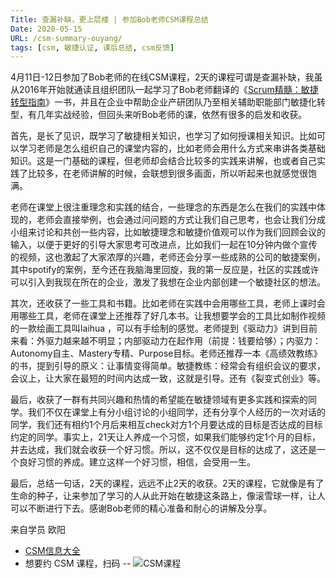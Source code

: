 ```yaml
---
Title: 查漏补缺，更上层楼 | 参加Bob老师CSM课程总结
Date: 2020-05-15
URL: /csm-summary-ouyang/
tags: [csm, 敏捷认证, 课后总结, csm反馈]
---
```


4月11日-12日参加了Bob老师的在线CSM课程，2天的课程可谓是查漏补缺，我虽从2016年开始就通读且组织团队一起学习了Bob老师翻译的《[Scrum精髓：敏捷转型指南](https://u.jd.com/BE6aCN)》一书，并且在企业中帮助企业产研团队乃至相关辅助职能部门敏捷化转型，有几年实战经验，但回头来听Bob老师的课，依然有很多的启发和收获。

首先，是长了见识，既学习了敏捷相关知识，也学习了如何授课相关知识。比如可以学习老师是怎么组织自己的课堂内容的，比如老师会用什么方式来串讲各类基础知识。这是一门基础的课程，但老师却会结合比较多的实践来讲解，也或者自己实践了比较多，在老师讲解的时候，会联想到很多画面，所以听起来也就感觉很饱满。

老师在课堂上很注重理念和实践的结合，一些理念的东西是怎么在我们的实践中体现的，老师会直接举例，也会通过问问题的方式让我们自己思考，也会让我们分成小组来讨论和共创一些内容，比如敏捷理念和敏捷价值观可以作为我们回顾会议的输入，以便于更好的引导大家思考可改进点，比如我们一起在10分钟内做个宣传的视频，这也激起了大家浓厚的兴趣，老师还会分享一些成熟的公司的敏捷案例，其中spotify的案例，至今还在我脑海里回旋，我的第一反应是，社区的实践或许可以引入到我现在所在的企业，激发了我想在企业内部创建一个敏捷社区的想法。

其次，还收获了一些工具和书籍。比如老师在实践中会用哪些工具，老师上课时会用哪些工具，老师在课堂上还推荐了好几本书。让我想要学会的工具比如制作视频的一款绘画工具叫laihua ，可以有手绘制的感觉。老师提到《驱动力》讲到目前来看：外驱力越来越不明显；内部驱动力在起作用（前提：钱要给够）；内驱力：Autonomy自主、Mastery专精、Purpose目标。老师还推荐一本《高绩效教练》的书，提到引导的原义：让事情变得简单。敏捷教练：经常会有组织会议的要求，会议上，让大家在最短的时间内达成一致，这就是引导。还有《裂变式创业》等。

最后，收获了一群有共同兴趣和热情的希望能在敏捷领域有更多实践和探索的同学。我们不仅在课堂上有分小组讨论的小组同学，还有分享个人经历的一次对话的同学，我们还有相约1个月后来相互check对方1个月要达成的目标是否达成的目标约定的同学。事实上，21天让人养成一个习惯，如果我们能够约定1个月的目标，并去达成，我们就会收获一个好习惯。所以，这不仅仅是目标的达成了，这还是一个良好习惯的养成。建立这样一个好习惯，相信，会受用一生。

最后，总结一句话，2天的课程，远远不止2天的收获。2天的课程，它就像是有了生命的种子，让来参加了学习的人从此开始在敏捷这条路上，像滚雪球一样，让人可以不断进行下去。感谢Bob老师的精心准备和耐心的讲解及分享。

来自学员 欧阳

- [CSM信息大全](/csm/)
- 想要约 CSM 课程，扫码 --
![CSM课程](/images/csm-qrcode.png)